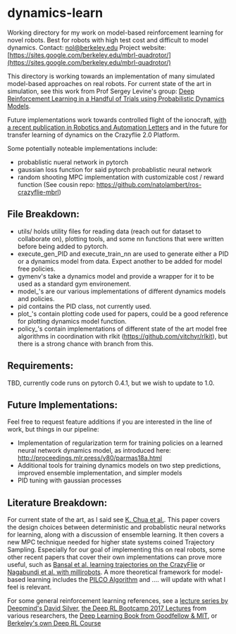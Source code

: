 # dynamics-learn
Working directory for my work on model-based reinforcement learning for novel robots. Best for robots with high test cost and difficult to model dynamics. Contact: [nol@berkeley.edu](mailto:nol@berkeley.edu)
Project website: [https://sites.google.com/berkeley.edu/mbrl-quadrotor/](https://sites.google.com/berkeley.edu/mbrl-quadrotor/)

This directory is working towards an implementation of many simulated model-based approaches on real robots. For current state of the art in simulation, see this work from Prof Sergey Levine's group: [Deep Reinforcement Learning in a Handful of Trials using Probabilistic Dynamics Models](https://arxiv.org/abs/1805.12114).

Future implementations work towards controlled flight of the ionocraft,
[with a recent publication in Robotics and Automation Letters](https://ieeexplore.ieee.org/document/8373697/)
and in the future for transfer learning of dynamics on the Crazyflie 2.0 Platform.

Some potentially noteable implementations include:
- probablistic nueral network in pytorch
- gaussian loss function for said pytorch probablistic neural network
- random shooting MPC implementation with customizable cost / reward function (See cousin repo: https://github.com/natolambert/ros-crazyflie-mbrl)

File Breakdown:
---------------
- utils/ holds utility files for reading data (reach out for dataset to collaborate on), plotting tools, and some nn functions that were written before being added to pytorch.
- execute_gen_PID and execute_train_nn are used to generate either a PID or a dynamics model from data. Expect another to be added for model free policies.
- gymenv's take a dynamics model and provide a wrapper for it to be used as a standard gym environement.
- model_'s are our various implementations of different dynamics models and policies.
- pid contains the PID class, not currently used.
- plot_'s contain plotting code used for papers, could be a good reference for plotting dynamics model function.
- policy_'s contain implementations of different state of the art model free algorithms in coordination with rlkit (https://github.com/vitchyr/rlkit), but there is a strong chance with branch from this.

Requirements:
-------------
TBD, currently code runs on pytorch 0.4.1, but we wish to update to 1.0.

Future Implementations:
---------------------

Feel free to request feature additions if you are interested in the line of work, but things in our pipeline:
- Implementation of regularization term for training policies on a learned neural network dynamics model, as introduced here: http://proceedings.mlr.press/v80/parmas18a.html
- Additional tools for training dynamics models on two step predictions, improved ensemble implementation, and simpler models
- PID tuning with gaussian processes

Literature Breakdown:
---------------------

For current state of the art, as I said see [K. Chua et al.](https://arxiv.org/abs/1805.12114). This paper covers the design choices between deterministic and probablistic neural networks for learning, along with a discussion of ensemble learning. It then covers a new MPC technique needed for higher state systems coined Trajectory Sampling. Especially for our goal of implementing this on real robots, some other recent papers that cover their own implementations can prove more useful, such as [Bansal et al. learning trajectories on the CrazyFlie](https://ieeexplore.ieee.org/document/7798978/) or [Nagabundi et al. with millirobots](https://arxiv.org/abs/1708.02596). A more theoretical framework for model-based learning includes the [PILCO Algorithm](http://mlg.eng.cam.ac.uk/pub/pdf/DeiRas11.pdf) and .... will update with what I feel is relevant.

For some general reinforcement learning references, see a [lecture series by Deepmind's David 
Silver](https://www.youtube.com/playlist?list=PLqYmG7hTraZDM-OYHWgPebj2MfCFzFObQ), [the Deep RL Bootcamp 2017 
Lectures](https://sites.google.com/view/deep-rl-bootcamp/lectures) from various 
researchers, the [Deep Learning Book from Goodfellow & 
MIT](https://www.deeplearningbook.org/), or [Berkeley's own Deep RL Course](http://rail.eecs.berkeley.edu/deeprlcourse/)

